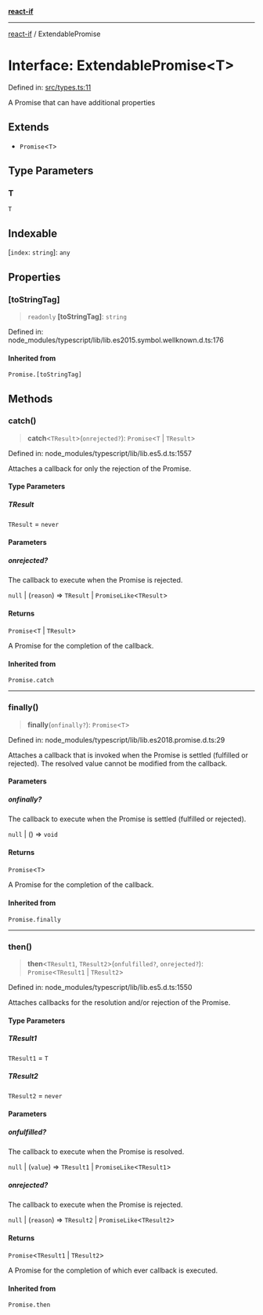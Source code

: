 [**react-if**](../README.md)

***

[react-if](../globals.md) / ExtendablePromise

# Interface: ExtendablePromise\<T\>

Defined in: [src/types.ts:11](https://github.com/romac/react-if/blob/0638f38c0a8162c71148782cc92938aca5f5e428/src/types.ts#L11)

A Promise that can have additional properties

## Extends

- `Promise`\<`T`\>

## Type Parameters

### T

`T`

## Indexable

\[`index`: `string`\]: `any`

## Properties

### \[toStringTag\]

> `readonly` **\[toStringTag\]**: `string`

Defined in: node\_modules/typescript/lib/lib.es2015.symbol.wellknown.d.ts:176

#### Inherited from

`Promise.[toStringTag]`

## Methods

### catch()

> **catch**\<`TResult`\>(`onrejected?`): `Promise`\<`T` \| `TResult`\>

Defined in: node\_modules/typescript/lib/lib.es5.d.ts:1557

Attaches a callback for only the rejection of the Promise.

#### Type Parameters

##### TResult

`TResult` = `never`

#### Parameters

##### onrejected?

The callback to execute when the Promise is rejected.

`null` | (`reason`) => `TResult` \| `PromiseLike`\<`TResult`\>

#### Returns

`Promise`\<`T` \| `TResult`\>

A Promise for the completion of the callback.

#### Inherited from

`Promise.catch`

***

### finally()

> **finally**(`onfinally?`): `Promise`\<`T`\>

Defined in: node\_modules/typescript/lib/lib.es2018.promise.d.ts:29

Attaches a callback that is invoked when the Promise is settled (fulfilled or rejected). The
resolved value cannot be modified from the callback.

#### Parameters

##### onfinally?

The callback to execute when the Promise is settled (fulfilled or rejected).

`null` | () => `void`

#### Returns

`Promise`\<`T`\>

A Promise for the completion of the callback.

#### Inherited from

`Promise.finally`

***

### then()

> **then**\<`TResult1`, `TResult2`\>(`onfulfilled?`, `onrejected?`): `Promise`\<`TResult1` \| `TResult2`\>

Defined in: node\_modules/typescript/lib/lib.es5.d.ts:1550

Attaches callbacks for the resolution and/or rejection of the Promise.

#### Type Parameters

##### TResult1

`TResult1` = `T`

##### TResult2

`TResult2` = `never`

#### Parameters

##### onfulfilled?

The callback to execute when the Promise is resolved.

`null` | (`value`) => `TResult1` \| `PromiseLike`\<`TResult1`\>

##### onrejected?

The callback to execute when the Promise is rejected.

`null` | (`reason`) => `TResult2` \| `PromiseLike`\<`TResult2`\>

#### Returns

`Promise`\<`TResult1` \| `TResult2`\>

A Promise for the completion of which ever callback is executed.

#### Inherited from

`Promise.then`

